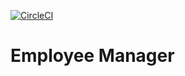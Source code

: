 [![CircleCI](https://circleci.com/gh/elinaldosoft/employee_manager.svg?style=svg)](https://circleci.com/gh/elinaldosoft/employee_manager)
# Employee Manager
